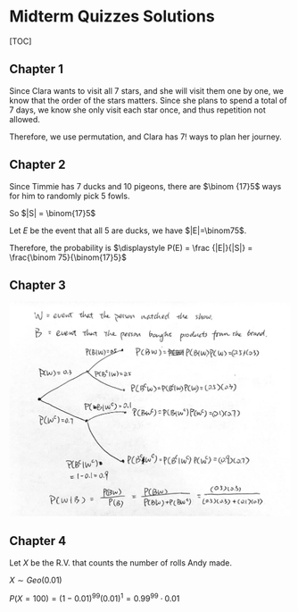 # Midterm Quizzes Solutions

[TOC]
## Chapter 1

Since Clara wants to visit all $7$ stars, and she will visit them one by one, we know that the order of the stars matters. Since she plans to spend a total of 7 days, we know she only visit each star once, and thus repetition not allowed.

Therefore, we use permutation, and Clara has $7!$ ways to plan her journey.

## Chapter 2

Since Timmie has $7$ ducks and $10$ pigeons, there are $\binom {17}5$ ways for him to randomly pick 5 fowls.

So $|S| = \binom{17}5$

Let $E$ be the event that all $5$ are ducks, we have $|E|=\binom75$.

Therefore, the probability is $\displaystyle P(E) = \frac {|E|}{|S|} = \frac{\binom 75}{\binom{17}5}$

## Chapter 3

![image-20221025234519972](./image-20221025234519972.png)



## Chapter 4

Let $X$ be the R.V. that counts the number of rolls Andy made.

$X\sim Geo(0.01)$

$P(X = 100) = (1-0.01)^{99}(0.01)^1 = 0.99^{99}\cdot0.01$

